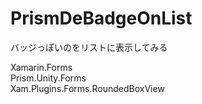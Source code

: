 # PrismDeBadgeOnList
バッジっぽいのをリストに表示してみる

Xamarin.Forms  
Prism.Unity.Forms  
Xam.Plugins.Forms.RoundedBoxView
